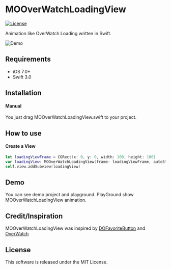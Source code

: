 # MOOverWatchLoadingView
[![License](https://img.shields.io/cocoapods/l/DOFavoriteButton.svg?style=flat)](https://github.com/minsOne/MOOverWatchLoadingView/blob/master/LICENSE)

Animation like OverWatch Loading written in Swift.

![Demo](https://raw.githubusercontent.com/minsOne/MOOverWatchLoadingView/master/resource/demo.gif)

## Requirements
* iOS 7.0+
* Swift 3.0

## Installation
#### Manual

You just drag MOOverWatchLoadingView.swift to your project.

## How to use
#### Create a View
```swift
let loadingViewFrame = CGRect(x: 0, y: 0, width: 100, height: 100)
var loadingView: MOOverWatchLoadingView(frame: loadingViewFrame, autoStartAnimation: true)
self.view.addSubview(loadingView)
```

## Demo
You can see demo project and playground. PlayGround show MOOverWatchLoadingView animation.

## Credit/Inspiration
MOOverWatchLoadingView was inspired by [DOFavoriteButton](https://github.com/okmr-d/DOFavoriteButton) and [OverWatch](https://playoverwatch.com)

## License
This software is released under the MIT License.
